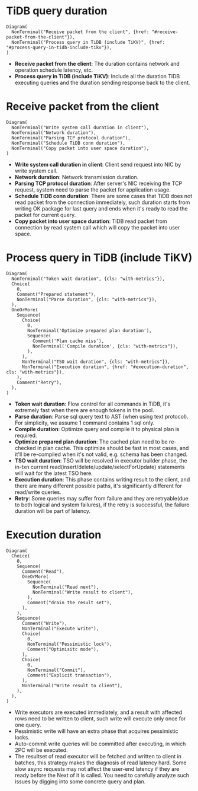 # TiDB query duration

```railroad
Diagram(
  NonTerminal("Receive packet from the client", {href: "#receive-packet-from-the-client"}),
  NonTerminal("Process query in TiDB (include TiKV)", {href: "#process-query-in-tidb-include-tikv"}),
)
```

- **Receive packet from the client**: The duration contains network and operation schedule latency, etc.
- **Process query in TiDB (include TiKV)**: Include all the duration TiDB executing queries and the duration sending response back to the client.

# Receive packet from the client

```railroad
Diagram(
  NonTerminal("Write system call duration in client"),
  NonTerminal("Network duration"),
  NonTerminal("Parsing TCP protocol duration"),
  NonTerminal("Schedule TiDB conn duration"),
  NonTerminal("Copy packet into user space duration"),
)
```

- **Write system call duration in client**: Client send request into NIC by write system call.
- **Network duration**: Network transmission duration.
- **Parsing TCP protocol duration**: After server's NIC receiving the TCP request, system need to parse the packet for application usage.
- **Schedule TiDB conn duration**: There are some cases that TiDB does not read packet from the connection immediately, such duration starts from writing OK package for last query and ends when it's ready to read the packet for current query.
- **Copy packet into user space duration**: TiDB read packet from connection by read system call which will copy the packet into user space.

# Process query in TiDB (include TiKV)

```railroad
Diagram(
  NonTerminal("Token wait duration", {cls: "with-metrics"}),
  Choice(
    0,
    Comment("Prepared statement"),
    NonTerminal("Parse duration", {cls: "with-metrics"}),
  ),
  OneOrMore(
    Sequence(
      Choice(
        0,
        NonTerminal('Optimize prepared plan duration'),
        Sequence(
          Comment('Plan cache miss'),
          NonTerminal('Compile duration', {cls: "with-metrics"}),
        ),
      ),
      NonTerminal("TSO wait duration", {cls: "with-metrics"}),
      NonTerminal("Execution duration", {href: "#execution-duration", cls: "with-metrics"}),
    ),
    Comment("Retry"),
  ),
)
```

- **Token wait duration**: Flow control for all commands in TiDB, it's extremely fast when there are enough tokens in the pool.
- **Parse duration**: Parse sql query text to AST (when using text protocol). For simplicity, we assume 1 command contains 1 sql only.
- **Compile duration**: Optimize query and compile it to physical plan is required.
- **Optimize prepared plan duration**: The cached plan need to be re-checked in plan cache. This optimize should be fast in most cases, and it'll be re-compiled when it's not valid, e.g. schema has been changed.
- **TSO wait duration**: TSO will be resolved in executor builder phase, the in-txn current read(insert/delete/update/selectForUpdate) statements will wait for the latest TSO here.
- **Execution duration**: This phase contains writing result to the client, and there are many different possible paths, it's significantly different for read/write queries.
- **Retry**: Some queries may suffer from failure and they are retryable(due to both logical and system failures), if the retry is successful, the failure duration will be part of latency.

# Execution duration

```railroad
Diagram(
  Choice(
    0,
    Sequence(
      Comment("Read"),
      OneOrMore(
        Sequence(
          NonTerminal("Read next"),
          NonTerminal("Write result to client"),
        ),
        Comment("drain the result set"),
      ),
    ),
    Sequence(
      Comment("Write"),
      NonTerminal("Execute write"),
      Choice(
        0,
        NonTerminal("Pessimistic lock"),
        Comment("Optimisitc mode"),
      ),
      Choice(
        0,
        NonTerminal("Commit"),
        Comment("Explicit transaction"),
      ),
      NonTerminal("Write result to client"),
    ),
  ),
)
```

- Write executors are executed immediately, and a result with affected rows need to be written to client, such write will execute only once for one query.
- Pessimistic write will have an extra phase that acquires pessimistic locks.
- Auto-commit write queries will be committed after executing, in which 2PC will be executed.
- The resultset of read executor will be fetched and written to client in batches, this strategy makes the diagnosis of read latency hard. Some slow async requests may not affect the user-end latency if they are ready before the Next of it is called. You need to carefully analyze such issues by digging into some concrete query and plan.
